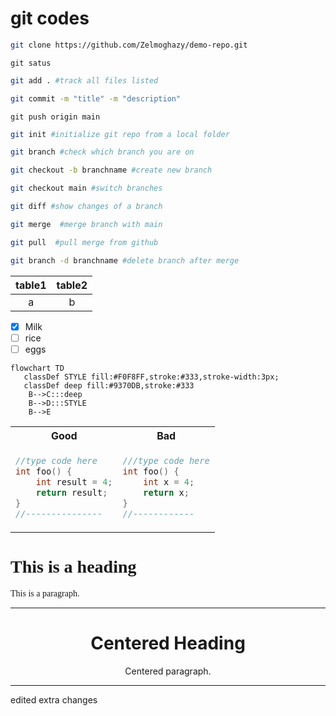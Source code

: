 # git codes

 ```bash
git clone https://github.com/Zelmoghazy/demo-repo.git
```

```
git satus
```

```bash
git add . #track all files listed
```

```bash
git commit -m "title" -m "description"
```

```
git push origin main
```

```bash
git init #initialize git repo from a local folder
```

```bash
git branch #check which branch you are on
```

```bash
git checkout -b branchname #create new branch
```

```bash
git checkout main #switch branches
```

```bash
git diff #show changes of a branch
```

```bash
git merge  #merge branch with main
```

```bash
git pull  #pull merge from github
```

```bash
git branch -d branchname #delete branch after merge
```

|table1|table2|
|:----:|:----:|
|a|b|

- [x] Milk
- [ ] rice
- [ ] eggs

```mermaid
flowchart TD
   classDef STYLE fill:#F0F8FF,stroke:#333,stroke-width:3px;
   classDef deep fill:#9370DB,stroke:#333
    B-->C:::deep
    B-->D:::STYLE
    B-->E
```

 <table>
 <tr>
 <th> Good </th>
 <th> Bad </th>
 </tr>
 <tr>
 <td>

 ```c++
 //type code here
 int foo() {
     int result = 4;
     return result;
 }
 //---------------
 ```

 </td>
 <td>

 ```c++
 ///type code here
 int foo() { 
     int x = 4;
     return x;
 }
 //------------
 ```

 </td>
 </tr>
 </table>

<!DOCTYPE html>
<html>
<body>

<h1 style="font-family:cascadia code;">This is a heading</h1>
<p style="font-family:cascadia code;">This is a paragraph.</p>

</body>
</html>

---

<!DOCTYPE html>
<html>
<body>

<h1 style="text-align:center;">Centered Heading</h1>
<p style="text-align:center;">Centered paragraph.</p>

</body>
</html>

---
edited extra changes
